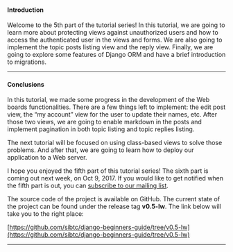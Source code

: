 #### Introduction

Welcome to the 5th part of the tutorial series! In this tutorial, we are going to learn more about protecting views against unauthorized users and how to access the authenticated user in the views and forms. We are also going to implement the topic posts listing view and the reply view. Finally, we are going to explore some features of Django ORM and have a brief introduction to migrations.

* * *

#### Conclusions

In this tutorial, we made some progress in the development of the Web boards functionalities. There are a few things left to implement: the edit post view, the “my account” view for the user to update their names, etc. After those two views, we are going to enable markdown in the posts and implement pagination in both topic listing and topic replies listing.

The next tutorial will be focused on using class-based views to solve those problems. And after that, we are going to learn how to deploy our application to a Web server.

I hope you enjoyed the fifth part of this tutorial series! The sixth part is coming out next week, on Oct 9, 2017. If you would like to get notified when the fifth part is out, you can [subscribe to our mailing list](http://eepurl.com/b0gR51).

The source code of the project is available on GitHub. The current state of the project can be found under the release tag **v0.5-lw**. The link below will take you to the right place:

[https://github.com/sibtc/django-beginners-guide/tree/v0.5-lw](https://github.com/sibtc/django-beginners-guide/tree/v0.5-lw)

* * *
